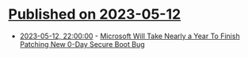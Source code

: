# [Published on 2023-05-12](index.md)

* [2023-05-12, 22:00:00](https://it.slashdot.org/story/23/05/12/1957257/microsoft-will-take-nearly-a-year-to-finish-patching-new-0-day-secure-boot-bug?utm_source=rss1.0mainlinkanon&utm_medium=feed) - [Microsoft Will Take Nearly a Year To Finish Patching New 0-Day Secure Boot Bug](https://it.slashdot.org/story/23/05/12/1957257/microsoft-will-take-nearly-a-year-to-finish-patching-new-0-day-secure-boot-bug?utm_source=rss1.0mainlinkanon&utm_medium=feed)

